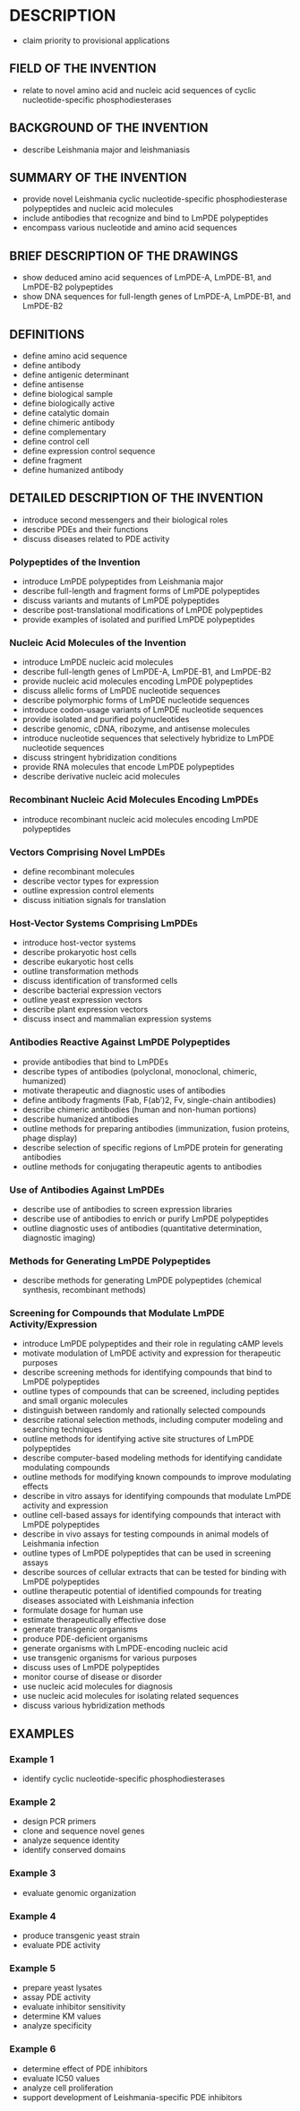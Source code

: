 # DESCRIPTION

- claim priority to provisional applications

## FIELD OF THE INVENTION

- relate to novel amino acid and nucleic acid sequences of cyclic nucleotide-specific phosphodiesterases

## BACKGROUND OF THE INVENTION

- describe Leishmania major and leishmaniasis

## SUMMARY OF THE INVENTION

- provide novel Leishmania cyclic nucleotide-specific phosphodiesterase polypeptides and nucleic acid molecules
- include antibodies that recognize and bind to LmPDE polypeptides
- encompass various nucleotide and amino acid sequences

## BRIEF DESCRIPTION OF THE DRAWINGS

- show deduced amino acid sequences of LmPDE-A, LmPDE-B1, and LmPDE-B2 polypeptides
- show DNA sequences for full-length genes of LmPDE-A, LmPDE-B1, and LmPDE-B2

## DEFINITIONS

- define amino acid sequence
- define antibody
- define antigenic determinant
- define antisense
- define biological sample
- define biologically active
- define catalytic domain
- define chimeric antibody
- define complementary
- define control cell
- define expression control sequence
- define fragment
- define humanized antibody

## DETAILED DESCRIPTION OF THE INVENTION

- introduce second messengers and their biological roles
- describe PDEs and their functions
- discuss diseases related to PDE activity

### Polypeptides of the Invention

- introduce LmPDE polypeptides from Leishmania major
- describe full-length and fragment forms of LmPDE polypeptides
- discuss variants and mutants of LmPDE polypeptides
- describe post-translational modifications of LmPDE polypeptides
- provide examples of isolated and purified LmPDE polypeptides

### Nucleic Acid Molecules of the Invention

- introduce LmPDE nucleic acid molecules
- describe full-length genes of LmPDE-A, LmPDE-B1, and LmPDE-B2
- provide nucleic acid molecules encoding LmPDE polypeptides
- discuss allelic forms of LmPDE nucleotide sequences
- describe polymorphic forms of LmPDE nucleotide sequences
- introduce codon-usage variants of LmPDE nucleotide sequences
- provide isolated and purified polynucleotides
- describe genomic, cDNA, ribozyme, and antisense molecules
- introduce nucleotide sequences that selectively hybridize to LmPDE nucleotide sequences
- discuss stringent hybridization conditions
- provide RNA molecules that encode LmPDE polypeptides
- describe derivative nucleic acid molecules

### Recombinant Nucleic Acid Molecules Encoding LmPDEs

- introduce recombinant nucleic acid molecules encoding LmPDE polypeptides

### Vectors Comprising Novel LmPDEs

- define recombinant molecules
- describe vector types for expression
- outline expression control elements
- discuss initiation signals for translation

### Host-Vector Systems Comprising LmPDEs

- introduce host-vector systems
- describe prokaryotic host cells
- describe eukaryotic host cells
- outline transformation methods
- discuss identification of transformed cells
- describe bacterial expression vectors
- outline yeast expression vectors
- describe plant expression vectors
- discuss insect and mammalian expression systems

### Antibodies Reactive Against LmPDE Polypeptides

- provide antibodies that bind to LmPDEs
- describe types of antibodies (polyclonal, monoclonal, chimeric, humanized)
- motivate therapeutic and diagnostic uses of antibodies
- define antibody fragments (Fab, F(ab′)2, Fv, single-chain antibodies)
- describe chimeric antibodies (human and non-human portions)
- describe humanized antibodies
- outline methods for preparing antibodies (immunization, fusion proteins, phage display)
- describe selection of specific regions of LmPDE protein for generating antibodies
- outline methods for conjugating therapeutic agents to antibodies

### Use of Antibodies Against LmPDEs

- describe use of antibodies to screen expression libraries
- describe use of antibodies to enrich or purify LmPDE polypeptides
- outline diagnostic uses of antibodies (quantitative determination, diagnostic imaging)

### Methods for Generating LmPDE Polypeptides

- describe methods for generating LmPDE polypeptides (chemical synthesis, recombinant methods)

### Screening for Compounds that Modulate LmPDE Activity/Expression

- introduce LmPDE polypeptides and their role in regulating cAMP levels
- motivate modulation of LmPDE activity and expression for therapeutic purposes
- describe screening methods for identifying compounds that bind to LmPDE polypeptides
- outline types of compounds that can be screened, including peptides and small organic molecules
- distinguish between randomly and rationally selected compounds
- describe rational selection methods, including computer modeling and searching techniques
- outline methods for identifying active site structures of LmPDE polypeptides
- describe computer-based modeling methods for identifying candidate modulating compounds
- outline methods for modifying known compounds to improve modulating effects
- describe in vitro assays for identifying compounds that modulate LmPDE activity and expression
- outline cell-based assays for identifying compounds that interact with LmPDE polypeptides
- describe in vivo assays for testing compounds in animal models of Leishmania infection
- outline types of LmPDE polypeptides that can be used in screening assays
- describe sources of cellular extracts that can be tested for binding with LmPDE polypeptides
- outline therapeutic potential of identified compounds for treating diseases associated with Leishmania infection
- formulate dosage for human use
- estimate therapeutically effective dose
- generate transgenic organisms
- produce PDE-deficient organisms
- generate organisms with LmPDE-encoding nucleic acid
- use transgenic organisms for various purposes
- discuss uses of LmPDE polypeptides
- monitor course of disease or disorder
- use nucleic acid molecules for diagnosis
- use nucleic acid molecules for isolating related sequences
- discuss various hybridization methods

## EXAMPLES

### Example 1

- identify cyclic nucleotide-specific phosphodiesterases

### Example 2

- design PCR primers
- clone and sequence novel genes
- analyze sequence identity
- identify conserved domains

### Example 3

- evaluate genomic organization

### Example 4

- produce transgenic yeast strain
- evaluate PDE activity

### Example 5

- prepare yeast lysates
- assay PDE activity
- evaluate inhibitor sensitivity
- determine KM values
- analyze specificity

### Example 6

- determine effect of PDE inhibitors
- evaluate IC50 values
- analyze cell proliferation
- support development of Leishmania-specific PDE inhibitors

